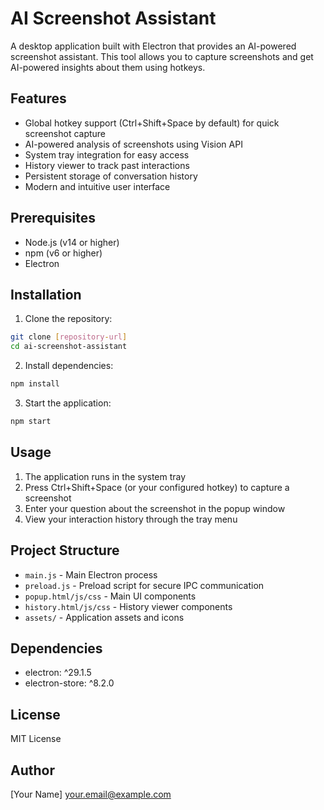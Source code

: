 # AI Screenshot Assistant

A desktop application built with Electron that provides an AI-powered screenshot assistant. This tool allows you to capture screenshots and get AI-powered insights about them using hotkeys.

## Features

- Global hotkey support (Ctrl+Shift+Space by default) for quick screenshot capture
- AI-powered analysis of screenshots using Vision API
- System tray integration for easy access
- History viewer to track past interactions
- Persistent storage of conversation history
- Modern and intuitive user interface

## Prerequisites

- Node.js (v14 or higher)
- npm (v6 or higher)
- Electron

## Installation

1. Clone the repository:
```bash
git clone [repository-url]
cd ai-screenshot-assistant
```

2. Install dependencies:
```bash
npm install
```

3. Start the application:
```bash
npm start
```

## Usage

1. The application runs in the system tray
2. Press Ctrl+Shift+Space (or your configured hotkey) to capture a screenshot
3. Enter your question about the screenshot in the popup window
4. View your interaction history through the tray menu

## Project Structure

- `main.js` - Main Electron process
- `preload.js` - Preload script for secure IPC communication
- `popup.html/js/css` - Main UI components
- `history.html/js/css` - History viewer components
- `assets/` - Application assets and icons

## Dependencies

- electron: ^29.1.5
- electron-store: ^8.2.0

## License

MIT License

## Author

[Your Name] <your.email@example.com> 